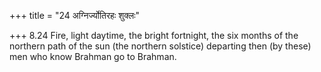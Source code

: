 +++
title = "24 अग्निर्ज्योतिरहः शुक्लः"

+++
8.24 Fire, light daytime, the bright fortnight, the six months of the
northern path of the sun (the northern solstice) departing then (by
these) men who know Brahman go to Brahman.
